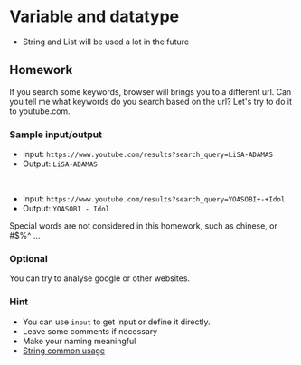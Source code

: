 # Variable and datatype

- String and List will be used a lot in the future

## Homework
If you search some keywords, browser will brings you to a different url.
Can you tell me what keywords do you search based on the url?
Let's try to do it to youtube.com.

### Sample input/output
- Input: `https://www.youtube.com/results?search_query=LiSA-ADAMAS`
- Output: `LiSA-ADAMAS`

<br>

- Input: `https://www.youtube.com/results?search_query=YOASOBI+-+Idol`
- Output: `YOASOBI - Idol`
  
Special words are not considered in this homework, such as chinese, or  #$%^ ...

### Optional
You can try to analyse google or other websites.

### Hint
- You can use `input` to get input or define it directly.
- Leave some comments if necessary
- Make your naming meaningful
- [String common usage](https://selflearningsuccess.com/pythonstring/)
